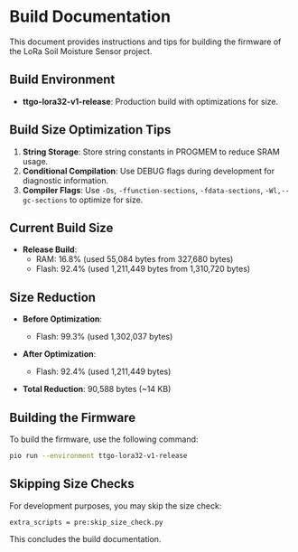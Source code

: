 # Build Documentation

This document provides instructions and tips for building the firmware of the LoRa Soil Moisture Sensor project.

## Build Environment

- **ttgo-lora32-v1-release**: Production build with optimizations for size.

## Build Size Optimization Tips

1. **String Storage**: Store string constants in PROGMEM to reduce SRAM usage.
2. **Conditional Compilation**: Use DEBUG flags during development for diagnostic information.
3. **Compiler Flags**: Use `-Os`, `-ffunction-sections`, `-fdata-sections`, `-Wl,--gc-sections` to optimize for size.

## Current Build Size

- **Release Build**:
  - RAM: 16.8% (used 55,084 bytes from 327,680 bytes)
  - Flash: 92.4% (used 1,211,449 bytes from 1,310,720 bytes)

## Size Reduction

- **Before Optimization**:
  - Flash: 99.3% (used 1,302,037 bytes)

- **After Optimization**:
  - Flash: 92.4% (used 1,211,449 bytes)

- **Total Reduction**: 90,588 bytes (~14 KB)

## Building the Firmware

To build the firmware, use the following command:

```bash
pio run --environment ttgo-lora32-v1-release
```

## Skipping Size Checks

For development purposes, you may skip the size check:
```
extra_scripts = pre:skip_size_check.py
```

This concludes the build documentation.
